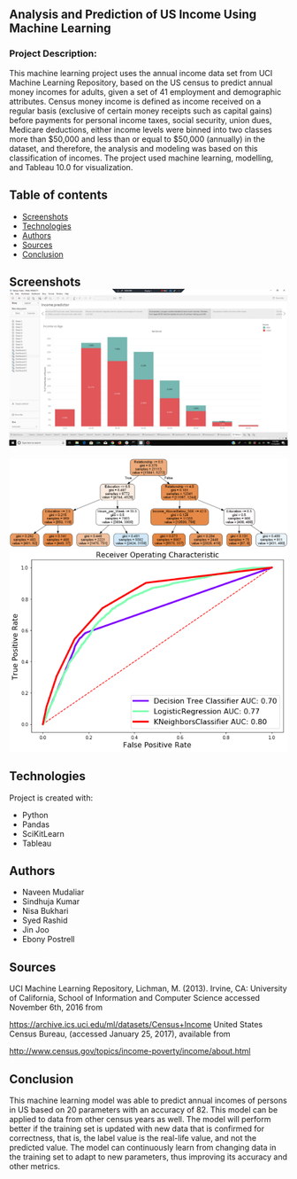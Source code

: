 ## Analysis and Prediction of US Income Using Machine Learning  
                                  

### Project Description:

This machine learning project uses the annual income data set from UCI Machine Learning
Repository, based on the US census to predict annual money incomes for
adults, given a set of 41 employment and demographic attributes.
Census money income is defined as income received on a regular basis (exclusive of certain
money receipts such as capital gains) before payments for personal income taxes, social security, union dues, Medicare deductions, either income levels were binned into two classes more than $50,000 and less than or equal to $50,000 (annually) in the dataset, and therefore, the analysis and modeling was based on this classification of incomes.
The project used machine learning, modelling, and Tableau 10.0 for visualization.


## Table of contents
* [Screenshots](#screenshots)
* [Technologies](#technologies)
* [Authors](#authors)
* [Sources](#sources)
* [Conclusion](#conclusion)


## Screenshots![Income_Age.jpg](Resources/Income_Age.jpg) 
![tree.png](Resources/tree.png) 
![AUC.png](Resources/AUC.png)
	
## Technologies
Project is created with:
* Python
* Pandas
* SciKitLearn
* Tableau

## Authors
* Naveen Mudaliar
* Sindhuja Kumar
* Nisa Bukhari
* Syed Rashid
* Jin Joo
* Ebony Postrell

## Sources
UCI Machine Learning Repository, Lichman, M. (2013). Irvine, CA: University of California,
School of Information and Computer Science accessed November 6th, 2016 from

https://archive.ics.uci.edu/ml/datasets/Census+Income
United States Census Bureau, (accessed January 25, 2017), available from

http://www.census.gov/topics/income-poverty/income/about.html 


## Conclusion
This machine learning model was able to predict annual incomes of persons in US based on
20 parameters with an accuracy of 82. This model can be applied to data from other census
years as well. The model will perform better if the training set is updated with new data that
is confirmed for correctness, that is, the label value is the real-life value, and not the predicted value. The model can continuously learn from changing data in the training set to adapt to new parameters, thus improving its accuracy and other metrics.

